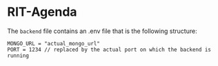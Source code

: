# RIT-Agenda

The `backend` file contains an .env file that is the following structure:
```
MONGO_URL = "actual_mongo_url"
PORT = 1234 // replaced by the actual port on which the backend is running
```